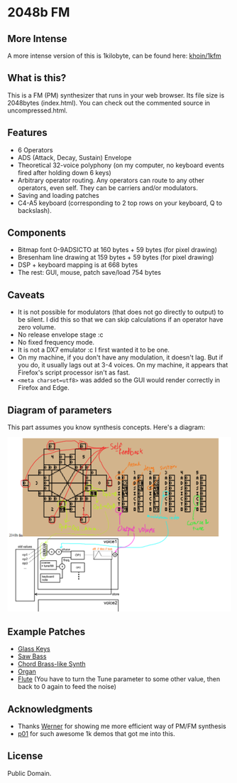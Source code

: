 2048b FM
=====

## More Intense

A more intense version of this is 1kilobyte, can be found here: [khoin/1kfm](https://github.com/khoin/1kfm)

## What is this?
This is a FM (PM) synthesizer that runs in your web browser. Its file size is 2048bytes (index.html). You can check out the commented source in uncompressed.html. 

## Features

* 6 Operators
* ADS (Attack, Decay, Sustain) Envelope
* Theoretical 32-voice polyphony (on my computer, no keyboard events fired after holding down 6 keys)
* Arbitrary operator routing. Any operators can route to any other operators, even self. They can be carriers and/or modulators. 
* Saving and loading patches
* C4-A5 keyboard (corresponding to 2 top rows on your keyboard, Q to backslash).

## Components

* Bitmap font 0-9ADSICTO at 160 bytes + 59 bytes (for pixel drawing)
* Bresenham line drawing at 159 bytes + 59 bytes (for pixel drawing)
* DSP + keyboard mapping is at 668 bytes
* The rest: GUI, mouse, patch save/load 754 bytes

## Caveats

* It is not possible for modulators (that does not go directly to output) to be silent. I did this so that we can skip calculations if an operator have zero volume.
* No release envelope stage :c
* No fixed frequency mode. 
* It is not a DX7 emulator :c I first wanted it to be one.
* On my machine, if you don't have any modulation, it doesn't lag. But if you do, it usually lags out at 3-4 voices. On my machine, it appears that Firefox's script processor isn't as fast. 
* `<meta charset=utf8>` was added so the GUI would render correctly in Firefox and Edge.

## Diagram of parameters

This part assumes you know synthesis concepts. Here's a diagram:

![diagram](diagram.png)

## Example Patches

* [Glass Keys](https://khoin.github.io/2048fm/#0,99,0,0,0,0,0,23,49,64,1,0,79,0,0,0,0,0,0,0,18,26,0,7,0,1,0,99,0,0,0,0,0,22,49,65,1,1,73,0,0,0,0,0,0,0,0,0,0,0,0,0,0,0,0,0,0,0,0,0,0,0,0,0,0,0,0,0,0,0,0,0,0,0,0,0,0,0)
* [Saw Bass](https://khoin.github.io/2048fm/#95,0,0,0,0,0,0,22,24,49,0,12,99,0,0,0,0,0,0,0,0,0,0,0,0,0,0,0,0,0,0,0,0,0,0,0,0,0,0,0,0,0,0,0,0,0,0,0,0,0,0,0,0,0,0,0,0,0,0,0,0,0,0,0,0,0,0,0,0,0,0,0,0,0,0,0,0,0)
* [Chord Brass-like Synth](https://khoin.github.io/2048fm/#60,0,0,0,0,0,2,12,57,43,0,49,81,0,68,0,0,0,0,2,12,54,58,1,0,74,0,0,65,0,0,0,5,21,47,58,0,62,79,0,0,0,82,0,0,4,27,48,31,1,25,71,0,0,0,0,0,0,0,0,0,0,0,0,0,0,0,0,0,0,0,0,0,0,0,0,0,0)
* [Organ](https://khoin.github.io/2048fm/#0,0,0,0,0,0,0,14,63,0,1,0,66,0,0,0,0,0,0,0,26,71,0,1,1,74,0,0,0,0,0,99,0,0,26,99,6,0,29,0,0,0,0,0,0,0,0,21,0,4,1,34,0,0,0,0,0,0,0,0,0,0,0,0,0,0,0,0,0,0,0,0,0,99,0,0,3,3)
* [Flute](https://khoin.github.io/2048fm/#99,0,0,0,0,0,3,0,99,99,0,0,3,71,0,0,0,0,0,0,4,3,99,0,0,44,0,0,8,99,0,0,2,98,0,99,1,0,99,0,0,0,0,0,0,0,0,99,0,0,1,1,0,0,0,0,0,0,0,0,0,0,0,0,0,0,0,0,0,0,0,0,0,0,0,0,0,0) (You have to turn the Tune parameter to some other value, then back to 0 again to feed the noise)

## Acknowledgments

* Thanks [Werner](http://bpmdj.yellowcouch.org/) for showing me more efficient way of PM/FM synthesis
* [p01](https://github.com/p01) for such awesome 1k demos that got me into this.

## License

Public Domain.


